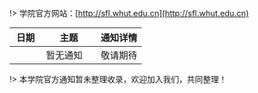 !> 学院官方网站：[http://sfl.whut.edu.cn](http://sfl.whut.edu.cn)



| <div style="width:40px">日期</div> | <div style="width:80px">主题</div> | 通知详情 |
|  ---- |----  | ----  |
|  | 暂无通知 | 敬请期待

!> 本学院官方通知暂未整理收录，欢迎加入我们，共同整理！